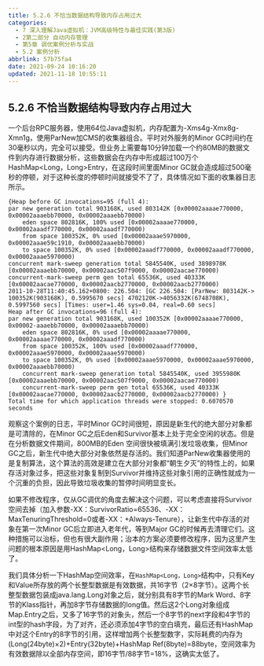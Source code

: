 ```yaml
---
title: 5.2.6 不恰当数据结构导致内存占用过大
categories: 
  - 7 深入理解Java虛拟机：JVM高级特性与最佳实践(第3版)
  - 2第二部分 自动内存管理
  - 第5章 调优案例分析与实战
  - 5.2 案例分析
abbrlink: 57b75fa4
date: 2021-09-24 10:16:20
updated: 2021-11-18 10:55:11
---
```

## 5.2.6 不恰当数据结构导致内存占用过大
一个后台RPC服务器，使用64位Java虚拟机，内存配置为-Xms4g-Xmx8g-Xmn1g，使用ParNew加CMS的收集器组合。平时对外服务的Minor GC时间约在30毫秒以内，完全可以接受。但业务上需要每10分钟加载一个约80MB的数据文件到内存进行数据分析，这些数据会在内存中形成超过100万个HashMap<Long，Long>Entry，在这段时间里面Minor GC就会造成超过500毫秒的停顿，对于这种长度的停顿时间就接受不了了，具体情况如下面的收集器日志所示。

```
{Heap before GC invocations=95 (full 4): 
par new generation total 903168K, used 803142K [0x00002aaaae770000, 0x00002aaaebb70000, 0x00002aaaebb70000) 
    eden space 802816K, 100% used [0x00002aaaae770000, 0x00002aaadf770000, 0x00002aaadf770000) 
    from space 100352K, 0% used [0x00002aaae5970000, 0x00002aaae59c1910, 0x00002aaaebb70000) 
    to space 100352K, 0% used [0x00002aaadf770000, 0x00002aaadf770000, 0x00002aaae5970000) 
concurrent mark-sweep generation total 5845540K, used 3898978K [0x00002aaaebb70000, 0x00002aac507f9000, 0x00002aacae770000) 
concurrent-mark-sweep perm gen total 65536K, used 40333K [0x00002aacae770000, 0x00002aacb2770000, 0x00002aacb2770000) 
2011-10-28T11:40:45.162+0800: 226.504: [GC 226.504: [ParNew: 803142K-> 100352K(903168K), 0.5995670 secs] 4702120K->4056332K(6748708K), 0.5997560 secs] [Times: user=1.46 sys=0.04, real=0.60 secs] 
Heap after GC invocations=96 (full 4): 
par new generation total 903168K, used 100352K [0x00002aaaae770000, 0x00002-aaaebb70000, 0x00002aaaebb70000) 
    eden space 802816K, 0% used [0x00002aaaae770000, 0x00002aaaae770000, 0x00002aaadf770000) 
    from space 100352K, 100% used [0x00002aaadf770000, 0x00002aaae5970000, 0x00002aaae5970000) 
    to space 100352K, 0% used [0x00002aaae5970000, 0x00002aaae5970000, 0x00002aaaebb70000) 
    concurrent mark-sweep generation total 5845540K, used 3955980K [0x00002aaaebb70000, 0x00002aac507f9000, 0x00002aacae770000) 
    concurrent-mark-sweep perm gen total 65536K, used 40333K [0x00002aacae770000, 0x00002aacb2770000, 0x00002aacb2770000) }
Total time for which application threads were stopped: 0.6070570 seconds
```
观察这个案例的日志，平时Minor GC时间很短，原因是新生代的绝大部分对象都是可清除的，在Minor GC之后Eden和Survivor基本上处于完全空闲的状态。但是在分析数据文件期间，800MB的Eden 空间很快被填满引发垃圾收集，但Minor GC之后，新生代中绝大部分对象依然是存活的。我们知道ParNew收集器使用的是复制算法，这个算法的高效是建立在大部分对象都“朝生夕灭”的特性上的，如果存活对象过多，把这些对象复制到Survivor并维持这些对象引用的正确性就成为一个沉重的负担，因此导致垃圾收集的暂停时间明显变长。

如果不修改程序，仅从GC调优的角度去解决这个问题，可以考虑直接将Survivor空间去掉（加入参数-XX：SurvivorRatio=65536、-XX：MaxTenuringThreshold=0或者-XX：+Always-Tenure），让新生代中存活的对象在第一次Minor GC后立即进入老年代，等到Major GC的时候再去清理它们。这种措施可以治标，但也有很大副作用；治本的方案必须要修改程序，因为这里产生问题的根本原因是用HashMap<Long，Long>结构来存储数据文件空间效率太低了。

我们具体分析一下HashMap空间效率，在`HashMap<Long，Long>`结构中，只有Key和Value所存放的两个长整型数据是有效数据，共16字节（2×8字节）。这两个长整型数据包装成java.lang.Long对象之后，就分别具有8字节的Mark Word、8字节的Klass指针，再加8字节存储数据的long值。然后这2个Long对象组成Map.Entry之后，又多了16字节的对象头，然后一个8字节的next字段和4字节的int型的hash字段，为了对齐，还必须添加4字节的空白填充，最后还有HashMap中对这个Entry的8字节的引用，这样增加两个长整型数字，实际耗费的内存为(Long(24byte)×2)+Entry(32byte)+HashMap Ref(8byte)=88byte，空间效率为有效数据除以全部内存空间，即16字节/88字节=18%，这确实太低了。
